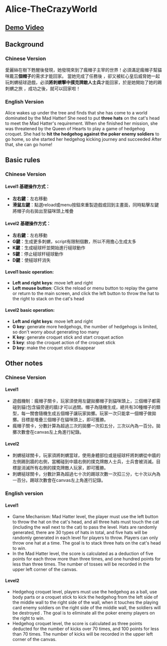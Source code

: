 # Alice-TheCrazyWorld
## [Demo Video](https://youtu.be/7yd0XRQmmp8)
## Background
### Chinese Version
愛麗絲在樹下甦醒後發現，她發現來到了瘋帽子主宰的世界！必須滿足瘋帽子幫貓咪戴**三個帽子**的需求才能回家。
當她完成了任務後 ，卻又被紅心皇后威脅她一起玩刺蝟槌球遊戲，必須**將刺蝟擊中撲克牌敵人士兵**才能回家，於是她開始了她的踢刺蝟之旅 ，成功之後，就可以回家啦！
### English Version
Alice wakes up under the tree and finds that she has come to a world dominated by the Mad Hatter! She need to put **three hats** on the cat's head to meet the Mad Hatter's requirement.
When she finished her mission, she was threatened by the Queen of Hearts to play a game of hedgehog croquet. She had to **hit the hedgehog against the poker enemy soldiers** to go home, so she started her hedgehog kicking journey and succeeded After that, she can go home!


## Basic rules
### Chinese Version
#### Level1 基礎操作方式：
- **左右鍵**：左右移動
- **滑鼠左鍵**：點選reload或menu按鈕來重製遊戲或回到主畫面，同時點擊左鍵將帽子向右拋出至貓咪頭上堆疊
#### Level2 基礎操作方式：
- **左右鍵**：左右移動
-	**G鍵**：生成更多刺蝟，script有限制個數，所以不用擔心生成太多
-	**K鍵**：生成槌球杆並開始進行槌球動作
-	**S鍵**：停止槌球杆槌球動作
-	**D鍵**：使槌球杆消失

#### Level1 basic operation:
- **Left and right keys**: move left and right
- **Left mouse button**: Click the reload or menu button to replay the game or return to the main screen, and click the left button to throw the hat to the right to stack on the cat's head
#### Level2 basic operation:
- **Left and right keys**: move left and right
- **G key**: generate more hedgehogs, the number of hedgehogs is limited, so don't worry about generating too many
- **K key**: generate croquet stick and start croquet action
- **S key**: stop the croquet action of the croquet stick
- **D key**: make the croquet stick disappear

## Other notes
### Chinese Version
#### Level1
- 遊戲機制：瘋帽子關卡，玩家須使用左鍵拋擲帽子到貓咪頭上，三個帽子都需碰到貓(包含貓旁邊的牆)才可以過關。帽子為隨機生成，總共有30種帽子的類型，每一關會隨機生成五個帽子讓玩家拋擲。玩家一次只能拿一個帽子做拋擲。目標是堆疊三個帽子在貓咪頭上，即可獲勝。
- 瘋帽子關卡，分數計算為超過三次的拋擲一次扣五分，三次以內為一百分。拋擲次數會在canvas左上角進行紀錄。
#### Level2
- 刺蝟槌球關卡，玩家須將刺蝟當球，使用身體部位或是槌球杆將刺蝟從中牆的左側踢到牆的右側，當觸碰到中牆右側的撲克牌敵人士兵，士兵會被消滅。目標是消滅所有右側的撲克牌敵人玩家，即可獲勝。
- 刺蝟槌球關卡，分數計算為超過七十次的踢球次數一次扣三分，七十次以內為一百分。踢球次數會在canvas左上角進行記錄。
### English version
#### Level1
- Game Mechanism: Mad Hatter level, the player must use the left button to throw the hat on the cat's head, and all three hats must touch the cat (including the wall next to the cat) to pass the level. Hats are randomly generated, there are 30 types of hats in total, and five hats will be randomly generated in each level for players to throw. Players can only throw one hat at a time. The goal is to stack three hats on the cat's head to win.
- In the Mad Hatter level, the score is calculated as a deduction of five points for each throw more than three times, and one hundred points for less than three times. The number of tosses will be recorded in the upper left corner of the canvas.
#### Level2
- Hedgehog croquet level, players must use the hedgehog as a ball, use body parts or a croquet stick to kick the hedgehog from the left side of the middle wall to the right side of the wall, when it touches the playing card enemy soldiers on the right side of the middle wall, the soldiers will be destroyed . The goal is to eliminate all the poker enemy players on the right to win.
- Hedgehog croquet level, the score is calculated as three points deducted for the number of kicks over 70 times, and 100 points for less than 70 times. The number of kicks will be recorded in the upper left corner of the canvas.
